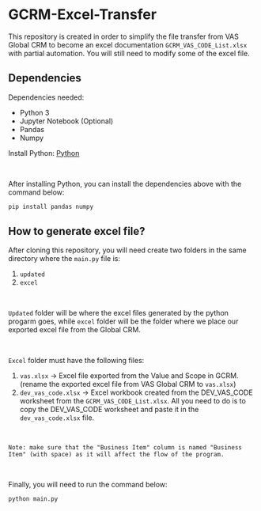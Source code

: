 # GCRM-Excel-Transfer
This repository is created in order to simplify the file transfer from VAS Global CRM to become an excel documentation `GCRM_VAS_CODE_List.xlsx` with partial automation. You will still need to modify some of the excel file.

## Dependencies
Dependencies needed:
- Python 3
- Jupyter Notebook (Optional)
- Pandas
- Numpy

Install Python: [Python](https://www.python.org/downloads/)

<br />

After installing Python, you can install the dependencies above with the command below:
```python
pip install pandas numpy
```

## How to generate excel file?

After cloning this repository, you will need create two folders in the same directory where the `main.py` file is:
1. `updated`
2. `excel`

<br />

`Updated` folder will be where the excel files generated by the python progarm goes, while `excel` folder will be the folder where we place our exported excel file from the Global CRM.

<br />

`Excel` folder must have the following files:
1. `vas.xlsx` -> Excel file exported from the Value and Scope in GCRM. (rename the exported excel file from VAS Global CRM to `vas.xlsx`)
2. `dev_vas_code.xlsx` -> Excel workbook created from the DEV_VAS_CODE worksheet from the `GCRM_VAS_CODE_List.xlsx`. All you need to do is to copy the DEV_VAS_CODE worksheet and paste it in the `dev_vas_code.xlsx` file.

<br />

```
Note: make sure that the "Business Item" column is named "Business Item" (with space) as it will affect the flow of the program.
```

<br />

Finally, you will need to run the command below:
```bash
python main.py
```
